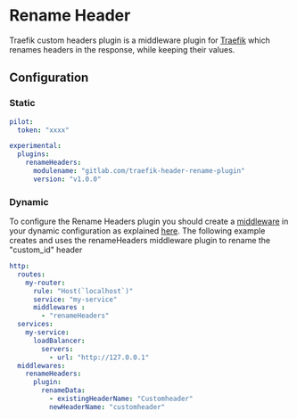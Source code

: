 # Rename Header

Traefik custom headers plugin is a middleware plugin for [Traefik](https://traefik.io) which renames headers in the response, while keeping their values.

## Configuration

### Static

```yaml
pilot:
  token: "xxxx"

experimental:
  plugins:
    renameHeaders:
      modulename: "gitlab.com/traefik-header-rename-plugin"
      version: "v1.0.0"
```

### Dynamic

To configure the Rename Headers plugin you should create a [middleware](https://docs.traefik.io/middlewares/overview/) in your dynamic configuration as explained [here](https://docs.traefik.io/middlewares/overview/). 
The following example creates and uses the renameHeaders middleware plugin to rename the "custom_id" header

```yaml
http:
  routes:
    my-router:
      rule: "Host(`localhost`)"
      service: "my-service"
      middlewares : 
        - "renameHeaders"
  services:
    my-service:
      loadBalancer:
        servers:
          - url: "http://127.0.0.1"
  middlewares:
    renameHeaders:
      plugin:
        renameData:
          - existingHeaderName: "Customheader"
          newHeaderName: "customheader"
```

